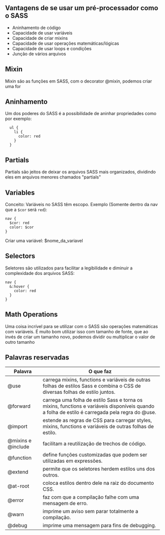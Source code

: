 ## Vantagens de se usar um pré-processador como o SASS

  - Aninhamento de código
  - Capacidade de usar variáveis
  - Capacidade de criar mixins
  - Capacidade de usar operações matemáticas/lógicas
  - Capacidade de usar loops e condições
  - Junção de vários arquivos

## Mixin

Mixin são as funções em SASS, com o decorator @mixin, podemos criar uma for

## Aninhamento

Um dos poderes do SASS é a possibilidade de aninhar propriedades como por exemplo:
  ```
    ul {
      li {
        color: red
      }
    }
  ```

## Partials

Partials são jeitos de deixar os arquivos SASS mais organizados, dividindo eles em arquivos menores chamados "partials"

## Variables

Conceito: Variáveis no SASS têm escopo. Exemplo (Somente dentro da nav que a ``$cor`` será ``red``):
  ```
  nav {
    $cor: red
    color: $cor
  }
  ```
Criar uma variável: $nome_da_variavel

## Selectors

Seletores são utilizados para facilitar a legibilidade e diminuir a complexidade dos arquivos SASS:
```
nav {
  &:hover {
    color: red
  }
}
```

## Math Operations 

Uma coisa incrível para se utilizar com o SASS são operações matemáticas com variáveis. É muito bom utilizar isso com tamanho de fonte, que ao invés de criar um tamanho novo, podemos dividir ou multiplicar o valor de outro tamanho

## Palavras reservadas

| Palavra | O que faz |   
|---|---|
| @use | carrega mixins, functions e variáveis de outras folhas de estilos Sass e combina o CSS de diversas folhas de estilo juntos. |   
| @forward | carrega uma folha de estilo Sass e torna os mixins, functions e variáveis disponíveis quando a folha de estilo é carregada pela regra do @use. |  
| @import | estende as regras de CSS para carregar styles, mixins, functions e variáveis de outras folhas de estilo. | 
| @mixins e @include | facilitam a reutilização de trechos de código. | 
| @function | define funções customizadas que podem ser utilizadas em expressões. | 
| @extend | permite que os seletores herdem estilos uns dos outros. | 
| @at-root | coloca estilos dentro dele na raiz do documento CSS. | 
| @error | faz com que a compilação falhe com uma mensagem de erro. | 
| @warn	| imprime um aviso sem parar totalmente a compilação. | 
| @debug | imprime uma mensagem para fins de debugging. | 

